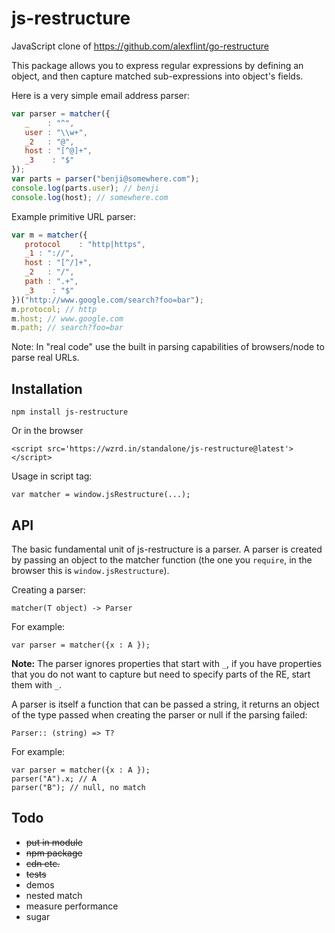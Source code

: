 # js-restructure
JavaScript clone of https://github.com/alexflint/go-restructure

This package allows you to express regular expressions by defining an object, and then capture matched sub-expressions into object's fields.

Here is a very simple email address parser:

```js
var parser = matcher({
   _    : "^",
   user : "\\w+",
   _2   : "@",
   host : "[^@]+",
   _3    : "$"
});
var parts = parser("benji@somewhere.com");
console.log(parts.user); // benji
console.log(host); // somewhere.com
```

Example primitive URL parser:

```js
var m = matcher({
   protocol    : "http|https",
   _1 : "://",
   host : "[^/]+",
   _2   : "/",
   path : ".+",
   _3    : "$"
})("http://www.google.com/search?foo=bar");
m.protocol; // http
m.host; // www.google.com
m.path; // search?foo=bar
```

Note: In "real code" use the built in parsing capabilities of browsers/node to parse real URLs. 


## Installation

    npm install js-restructure

Or in the browser

    <script src='https://wzrd.in/standalone/js-restructure@latest'></script>

Usage in script tag:
    
    var matcher = window.jsRestructure(...);

## API

The basic fundamental unit of js-restructure is a parser. A parser is created by passing an object to the matcher function (the one you `require`, in the browser this is `window.jsRestructure`).

Creating a parser:

    matcher(T object) -> Parser

For example:

    var parser = matcher({x : A });

**Note:** The parser ignores properties that start with `_`, if you have properties that you do not want to capture but need to specify parts of the RE, start them with `_`. 

A parser is itself a function that can be passed a string, it returns an object of the type passed when creating the parser or null if the parsing failed:

    Parser:: (string) => T?

For example:

    var parser = matcher({x : A });
    parser("A").x; // A
    parser("B"); // null, no match
    
## Todo

 - <s>put in module</s>
 - <s>npm package</s>
 - <s>cdn etc.</s>
 - <s>tests</s>
 - demos
 - nested match
 - measure performance
 - sugar

